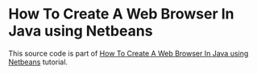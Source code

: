 # How To Create A Web Browser In Java using Netbeans

This source code is part of [How To Create A Web Browser In Java using Netbeans](https://www.djamware.com/post/6175330c7490756a5313be2b/how-to-create-a-web-browser-in-java-using-netbeans) tutorial.
